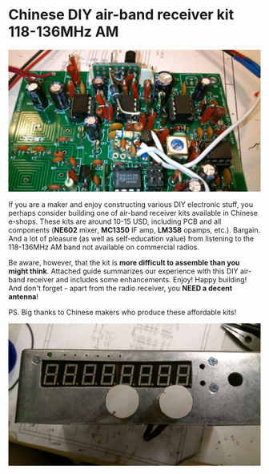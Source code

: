 # Chinese DIY air-band receiver kit 118-136MHz AM

![DIY receiver was built](./PICTURES/airband_rec-DarS007-PCB-20190323-005.jpg?raw=true|width=800)

If you are a maker and enjoy constructing various DIY electronic stuff, you perhaps consider building one of air-band receiver kits available in Chinese e-shops. These kits are around 10-15 USD, including PCB and all components (**NE602** mixer, **MC1350** IF amp, **LM358** opamps, etc.). Bargain. And a lot of pleasure (as well as self-education value) from listening to the 118-136MHz AM band not available on commercial radios.

Be aware, however, that the kit is **more difficult to assemble than you might think**. Attached guide summarizes our experience with this DIY air-band receiver and includes some enhancements. Enjoy! Happy building! And don't forget - apart from the radio receiver, you **NEED a decent antenna**!

PS. Big thanks to Chinese makers who produce these affordable kits!

![Receiver's metal case](./PICTURES/airband_rec-DarS007-metal_case-20190322-009.jpg?raw=true|width=800)
